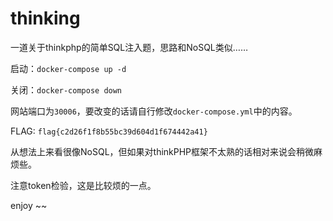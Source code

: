 # thinking
 一道关于thinkphp的简单SQL注入题，思路和NoSQL类似……







启动：`docker-compose up -d`

关闭：`docker-compose down`

网站端口为`30006`，要改变的话请自行修改`docker-compose.yml`中的内容。


FLAG: `flag{c2d26f1f8b55bc39d604d1f674442a41}`

从想法上来看很像NoSQL，但如果对thinkPHP框架不太熟的话相对来说会稍微麻烦些。

注意token检验，这是比较烦的一点。

enjoy ~~

